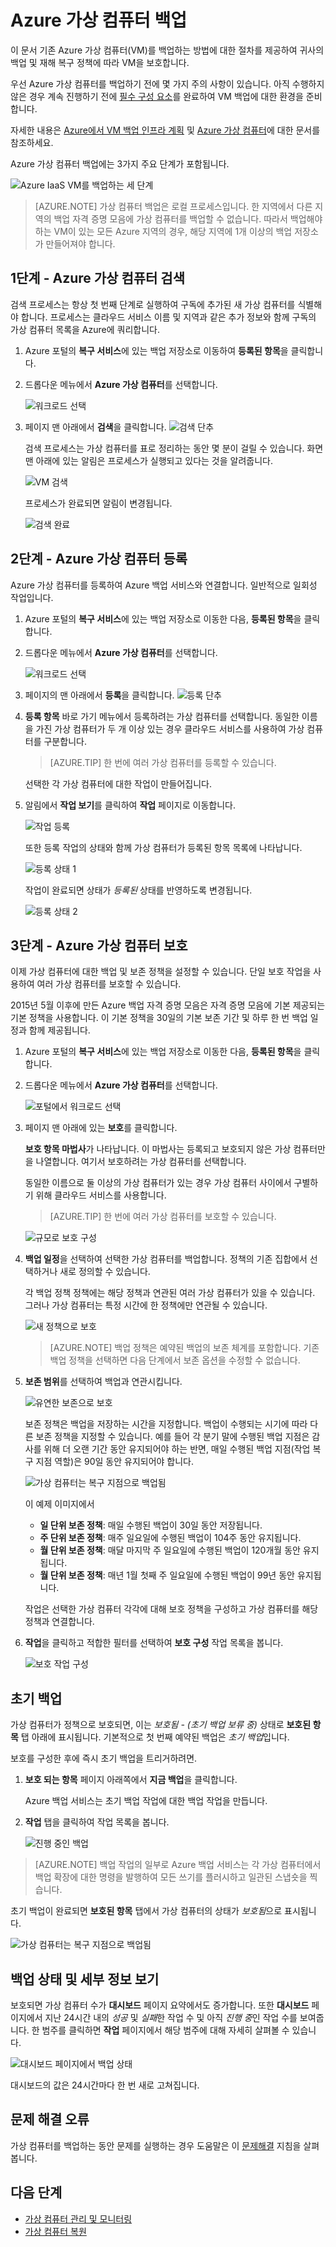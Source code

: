 <properties
	pageTitle="Azure 가상 컴퓨터 백업 | Microsoft Azure"
	description="Azure 가상 컴퓨터 백업에 대한 이 절차를 사용하여 가상 컴퓨터 검색, 등록 및 백업합니다."
	services="backup"
	documentationCenter=""
	authors="Jim-Parker"
	manager="jwhit"
	editor=""
	keywords="가상 컴퓨터 백업; 가상 컴퓨터 백업 백업; 백업 및 재해 복구; VM 백업"/>

<tags
	ms.service="backup"
	ms.workload="storage-backup-recovery"
	ms.tgt_pltfrm="na"
	ms.devlang="na"
	ms.topic="hero-article"
	ms.date="01/22/2016"
	ms.author="trinadhk; jimpark; markgal;"/>


# Azure 가상 컴퓨터 백업
이 문서 기존 Azure 가상 컴퓨터(VM)를 백업하는 방법에 대한 절차를 제공하여 귀사의 백업 및 재해 복구 정책에 따라 VM을 보호합니다.

우선 Azure 가상 컴퓨터를 백업하기 전에 몇 가지 주의 사항이 있습니다. 아직 수행하지 않은 경우 계속 진행하기 전에 [필수 구성 요소](backup-azure-vms-prepare.md)를 완료하여 VM 백업에 대한 환경을 준비합니다.

자세한 내용은 [Azure에서 VM 백업 인프라 계획](backup-azure-vms-introduction.md) 및 [Azure 가상 컴퓨터](https://azure.microsoft.com/documentation/services/virtual-machines/)에 대한 문서를 참조하세요.

Azure 가상 컴퓨터 백업에는 3가지 주요 단계가 포함됩니다.

![Azure IaaS VM를 백업하는 세 단계](./media/backup-azure-vms/3-steps-for-backup.png)

>[AZURE.NOTE] 가상 컴퓨터 백업은 로컬 프로세스입니다. 한 지역에서 다른 지역의 백업 자격 증명 모음에 가상 컴퓨터를 백업할 수 없습니다. 따라서 백업해야 하는 VM이 있는 모든 Azure 지역의 경우, 해당 지역에 1개 이상의 백업 저장소가 만들어져야 합니다.

## 1단계 - Azure 가상 컴퓨터 검색
검색 프로세스는 항상 첫 번째 단계로 실행하여 구독에 추가된 새 가상 컴퓨터를 식별해야 합니다. 프로세스는 클라우드 서비스 이름 및 지역과 같은 추가 정보와 함께 구독의 가상 컴퓨터 목록을 Azure에 쿼리합니다.

1. Azure 포털의 **복구 서비스**에 있는 백업 저장소로 이동하여 **등록된 항목**을 클릭합니다.

2. 드롭다운 메뉴에서 **Azure 가상 컴퓨터**를 선택합니다.

    ![워크로드 선택](./media/backup-azure-vms/discovery-select-workload.png)

3. 페이지 맨 아래에서 **검색**을 클릭합니다. ![검색 단추](./media/backup-azure-vms/discover-button-only.png)

    검색 프로세스는 가상 컴퓨터를 표로 정리하는 동안 몇 분이 걸릴 수 있습니다. 화면 맨 아래에 있는 알림은 프로세스가 실행되고 있다는 것을 알려줍니다.

    ![VM 검색](./media/backup-azure-vms/discovering-vms.png)

    프로세스가 완료되면 알림이 변경됩니다.

    ![검색 완료](./media/backup-azure-vms/discovery-complete.png)

##  2단계 - Azure 가상 컴퓨터 등록
Azure 가상 컴퓨터를 등록하여 Azure 백업 서비스와 연결합니다. 일반적으로 일회성 작업입니다.

1. Azure 포털의 **복구 서비스**에 있는 백업 저장소로 이동한 다음, **등록된 항목**을 클릭합니다.

2. 드롭다운 메뉴에서 **Azure 가상 컴퓨터**를 선택합니다.

    ![워크로드 선택](./media/backup-azure-vms/discovery-select-workload.png)

3. 페이지의 맨 아래에서 **등록**을 클릭합니다. ![등록 단추](./media/backup-azure-vms/register-button-only.png)

4. **등록 항목** 바로 가기 메뉴에서 등록하려는 가상 컴퓨터를 선택합니다. 동일한 이름을 가진 가상 컴퓨터가 두 개 이상 있는 경우 클라우드 서비스를 사용하여 가상 컴퓨터를 구분합니다.

    >[AZURE.TIP] 한 번에 여러 가상 컴퓨터를 등록할 수 있습니다.

    선택한 각 가상 컴퓨터에 대한 작업이 만들어집니다.

5. 알림에서 **작업 보기**를 클릭하여 **작업** 페이지로 이동합니다.

    ![작업 등록](./media/backup-azure-vms/register-create-job.png)

    또한 등록 작업의 상태와 함께 가상 컴퓨터가 등록된 항목 목록에 나타납니다.

    ![등록 상태 1](./media/backup-azure-vms/register-status01.png)

    작업이 완료되면 상태가 *등록된* 상태를 반영하도록 변경됩니다.

    ![등록 상태 2](./media/backup-azure-vms/register-status02.png)

## 3단계 - Azure 가상 컴퓨터 보호
이제 가상 컴퓨터에 대한 백업 및 보존 정책을 설정할 수 있습니다. 단일 보호 작업을 사용하여 여러 가상 컴퓨터를 보호할 수 있습니다.

2015년 5월 이후에 만든 Azure 백업 자격 증명 모음은 자격 증명 모음에 기본 제공되는 기본 정책을 사용합니다. 이 기본 정책을 30일의 기본 보존 기간 및 하루 한 번 백업 일정과 함께 제공됩니다.

1. Azure 포털의 **복구 서비스**에 있는 백업 저장소로 이동한 다음, **등록된 항목**을 클릭합니다.
2. 드롭다운 메뉴에서 **Azure 가상 컴퓨터**를 선택합니다.

    ![포털에서 워크로드 선택](./media/backup-azure-vms/select-workload.png)

3. 페이지 맨 아래에 있는 **보호**를 클릭합니다.

    **보호 항목 마법사**가 나타납니다. 이 마법사는 등록되고 보호되지 않은 가상 컴퓨터만을 나열합니다. 여기서 보호하려는 가상 컴퓨터를 선택합니다.

    동일한 이름으로 둘 이상의 가상 컴퓨터가 있는 경우 가상 컴퓨터 사이에서 구별하기 위해 클라우드 서비스를 사용합니다.

    >[AZURE.TIP] 한 번에 여러 가상 컴퓨터를 보호할 수 있습니다.

    ![규모로 보호 구성](./media/backup-azure-vms/protect-at-scale.png)

4. **백업 일정**을 선택하여 선택한 가상 컴퓨터를 백업합니다. 정책의 기존 집합에서 선택하거나 새로 정의할 수 있습니다.

    각 백업 정책 정책에는 해당 정책과 연관된 여러 가상 컴퓨터가 있을 수 있습니다. 그러나 가상 컴퓨터는 특정 시간에 한 정책에만 연관될 수 있습니다.

    ![새 정책으로 보호](./media/backup-azure-vms/policy-schedule.png)

    >[AZURE.NOTE] 백업 정책은 예약된 백업의 보존 체계를 포함합니다. 기존 백업 정책을 선택하면 다음 단계에서 보존 옵션을 수정할 수 없습니다.

5. **보존 범위**를 선택하여 백업과 연관시킵니다.

    ![유연한 보존으로 보호](./media/backup-azure-vms/policy-retention.png)

    보존 정책은 백업을 저장하는 시간을 지정합니다. 백업이 수행되는 시기에 따라 다른 보존 정책을 지정할 수 있습니다. 예를 들어 각 분기 말에 수행된 백업 지점은 감사를 위해 더 오랜 기간 동안 유지되어야 하는 반면, 매일 수행된 백업 지점(작업 복구 지점 역할)은 90일 동안 유지되어야 합니다.

    ![가상 컴퓨터는 복구 지점으로 백업됨](./media/backup-azure-vms/long-term-retention.png)

    이 예제 이미지에서

    - **일 단위 보존 정책**: 매일 수행된 백업이 30일 동안 저장됩니다.
    - **주 단위 보존 정책**: 매주 일요일에 수행된 백업이 104주 동안 유지됩니다.
    - **월 단위 보존 정책**: 매달 마지막 주 일요일에 수행된 백업이 120개월 동안 유지됩니다.
    - **월 단위 보존 정책**: 매년 1월 첫째 주 일요일에 수행된 백업이 99년 동안 유지됩니다.

    작업은 선택한 가상 컴퓨터 각각에 대해 보호 정책을 구성하고 가상 컴퓨터를 해당 정책과 연결합니다.

6. **작업**을 클릭하고 적합한 필터를 선택하여 **보호 구성** 작업 목록을 봅니다.

    ![보호 작업 구성](./media/backup-azure-vms/protect-configureprotection.png)

## 초기 백업
가상 컴퓨터가 정책으로 보호되면, 이는 *보호됨 - (초기 백업 보류 중)* 상태로 **보호된 항목** 탭 아래에 표시됩니다. 기본적으로 첫 번째 예약된 백업은 *초기 백업*입니다.

보호를 구성한 후에 즉시 초기 백업을 트리거하려면.

1. **보호 되는 항목** 페이지 아래쪽에서 **지금 백업**을 클릭합니다.

    Azure 백업 서비스는 초기 백업 작업에 대한 백업 작업을 만듭니다.

2. **작업** 탭을 클릭하여 작업 목록을 봅니다.

    ![진행 중인 백업](./media/backup-azure-vms/protect-inprogress.png)

>[AZURE.NOTE] 백업 작업의 일부로 Azure 백업 서비스는 각 가상 컴퓨터에서 백업 확장에 대한 명령을 발행하여 모든 쓰기를 플러시하고 일관된 스냅숏을 찍습니다.

초기 백업이 완료되면 **보호된 항목** 탭에서 가상 컴퓨터의 상태가 *보호됨*으로 표시됩니다.

![가상 컴퓨터는 복구 지점으로 백업됨](./media/backup-azure-vms/protect-backedupvm.png)

## 백업 상태 및 세부 정보 보기
보호되면 가상 컴퓨터 수가 **대시보드** 페이지 요약에서도 증가합니다. 또한 **대시보드** 페이지에서 지난 24시간 내의 *성공* 및 *실패*한 작업 수 및 아직 *진행 중*인 작업 수를 보여줍니다. 한 범주를 클릭하면 **작업** 페이지에서 해당 범주에 대해 자세히 살펴볼 수 있습니다.

![대시보드 페이지에서 백업 상태](./media/backup-azure-vms/dashboard-protectedvms.png)

대시보드의 값은 24시간마다 한 번 새로 고쳐집니다.

## 문제 해결 오류
가상 컴퓨터를 백업하는 동안 문제를 실행하는 경우 도움말은 이 [문제해결](backup-azure-vms-troubleshoot.md) 지침을 살펴봅니다.

## 다음 단계

- [가상 컴퓨터 관리 및 모니터링](backup-azure-manage-vms.md)
- [가상 컴퓨터 복원](backup-azure-restore-vms.md)

<!---HONumber=AcomDC_0128_2016-->